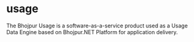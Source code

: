 # usage
The Bhojpur Usage is a software-as-a-service product used as a Usage Data Engine based on Bhojpur.NET Platform for application delivery.
